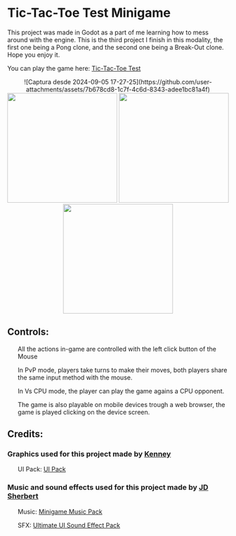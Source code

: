 # Tic-Tac-Toe Test Minigame

This project was made in Godot as a part of me learning how to mess around with the engine. This is the third project I finish in this modality, the first one being a Pong clone, and the second one being a Break-Out clone. Hope you enjoy it.

You can play the game here: <a href="https://matiashettich.itch.io/tic-tac-toe-minigame-test">Tic-Tac-Toe Test</a>

<p align="center">
  ![Captura desde 2024-09-05 17-27-25](https://github.com/user-attachments/assets/7b678cd8-1c7f-4c6d-8343-adee1bc81a4f)
  <img src="https://github.com/matias-hettich-castillo/TicTacToso/assets/7623785/fadd0d07-425e-4a5a-8503-361b3ea806bd" width="250" />
  <img src="https://github.com/matias-hettich-castillo/TicTacToso/assets/7623785/016618c1-b5b0-41f4-b395-9eb9e40d922b" width="250" />
  <img src="https://github.com/matias-hettich-castillo/TicTacToso/assets/7623785/e4358325-cda7-4e0d-a84a-0d2874870580" width="250" />
</p>

## Controls:

<ul>All the actions in-game are controlled with the left click button of the Mouse</ul>
<ul>In PvP mode, players take turns to make their moves, both players share the same input method with the mouse.</ul>
<ul>In Vs CPU mode, the player can play the game agains a CPU opponent.</ul>
<ul>The game is also playable on mobile devices trough a web browser, the game is played clicking on the device screen.</ul>

## Credits:

### Graphics used for this project made by <a href="https://www.kenney.nl/">Kenney</a>
<ul>UI Pack: <a href="https://www.kenney.nl/assets/ui-pack">UI Pack</a></ul>

### Music and sound effects used for this project made by <a href="https://jdsherbert.itch.io/">JD Sherbert</a>
<ul>Music: <a href="https://jdsherbert.itch.io/minigame-music-pack">Minigame Music Pack</a></ul>
<ul>SFX: <a href="https://jdsherbert.itch.io/ultimate-ui-sfx-pack">Ultimate UI Sound Effect Pack</a></ul>
